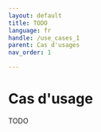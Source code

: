 ```yaml
---
layout: default
title: TODO
language: fr
handle: /use_cases_1
parent: Cas d'usages
nav_order: 1

---
```


# Cas d'usage

TODO

